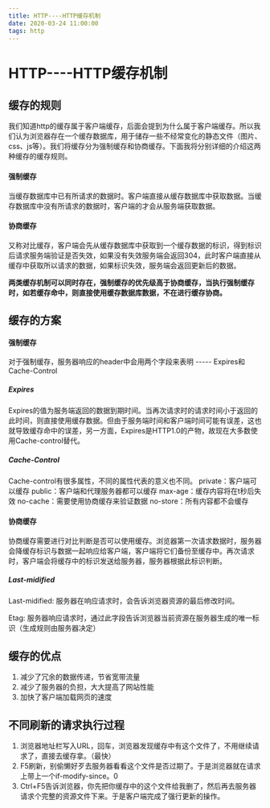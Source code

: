 ```yaml
---
title: HTTP----HTTP缓存机制
date: 2020-03-24 11:00:00
tags: http
---
```


# HTTP----HTTP缓存机制

## 缓存的规则

我们知道http的缓存属于客户端缓存，后面会提到为什么属于客户端缓存。所以我们认为浏览器存在一个缓存数据库，用于储存一些不经常变化的静态文件（图片、css、js等）。我们将缓存分为强制缓存和协商缓存。下面我将分别详细的介绍这两种缓存的缓存规则。

#### 强制缓存

当缓存数据库中已有所请求的数据时。客户端直接从缓存数据库中获取数据。当缓存数据库中没有所请求的数据时，客户端的才会从服务端获取数据。

#### 协商缓存

又称对比缓存，客户端会先从缓存数据库中获取到一个缓存数据的标识，得到标识后请求服务端验证是否失效，如果没有失效服务端会返回304，此时客户端直接从缓存中获取所以请求的数据，如果标识失效，服务端会返回更新后的数据。

**两类缓存机制可以同时存在，强制缓存的优先级高于协商缓存，当执行强制缓存时，如若缓存命中，则直接使用缓存数据库数据，不在进行缓存协商。**

## 缓存的方案

#### 强制缓存

对于强制缓存，服务器响应的header中会用两个字段来表明 ----- Expires和Cache-Control

##### Expires

Expires的值为服务端返回的数据到期时间。当再次请求时的请求时间小于返回的此时间，则直接使用缓存数据。但由于服务端时间和客户端时间可能有误差，这也就导致缓存命中的误差，另一方面，Expires是HTTP1.0的产物，故现在大多数使用Cache-control替代。

##### Cache-Control

Cache-control有很多属性，不同的属性代表的意义也不同。
private：客户端可以缓存
public：客户端和代理服务器都可以缓存
max-age：缓存内容将在t秒后失效
no-cache：需要使用协商缓存来验证数据
no-store：所有内容都不会缓存

#### 协商缓存

协商缓存需要进行对比判断是否可以使用缓存。浏览器第一次请求数据时，服务器会降缓存标识与数据一起响应给客户端，客户端将它们备份至缓存中。再次请求时，客户端会将缓存中的标识发送给服务器，服务器根据此标识判断。

##### Last-midified

Last-midified: 服务器在响应请求时，会告诉浏览器资源的最后修改时间。

Etag: 服务器响应请求时，通过此字段告诉浏览器当前资源在服务器生成的唯一标识（生成规则由服务器决定）

## 缓存的优点

1. 减少了冗余的数据传递，节省宽带流量
2. 减少了服务器的负担，大大提高了网站性能
3. 加快了客户端加载网页的速度

## 不同刷新的请求执行过程

1. 浏览器地址栏写入URL，回车，浏览器发现缓存中有这个文件了，不用继续请求了，直接去缓存拿。（最快）
2. F5刷新，别偷懒好歹去服务器看看这个文件是否过期了。于是浏览器就在请求上带上一个if-modify-since。0
3. Ctrl+F5告诉浏览器，你先把你缓存中的这个文件给我删了，然后再去服务器请求个完整的资源文件下来。于是客户端完成了强行更新的操作。

